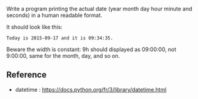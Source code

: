 Write a program printing the actual date (year month day hour minute and seconds) in a human readable format.

It should look like this:

```text
Today is 2015-09-17 and it is 09:34:35.
```

Beware the width is constant: 9h should displayed as 09:00:00, not 9:00:00, same for the month, day, and so on.


## Reference

- datetime : <https://docs.python.org/fr/3/library/datetime.html>
